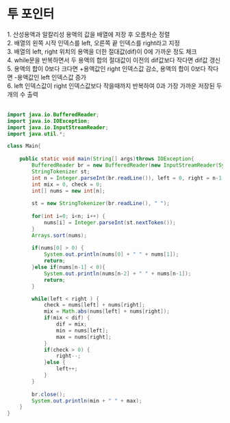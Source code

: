 <h1>투 포인터</h1>
1. 산성용액과 알칼리성 용액의 값을 배열에 저장 후 오름차순 정렬<br>
2. 배열의 왼쪽 시작 인덱스를 left, 오른쪽 끝 인덱스를 right라고 지정<br>
3. 배열의 left, right 위치의 용액을 더한 절대값(dif)이 0에 가까운 정도 체크<br>
4. while문을 반복하면서 두 용액의 합의 절대값이 이전의 dif값보다 작다면 dif값 갱신<br>
5. 용액의 합이 0보다 크다면 +용액값인 right 인덱스값 감소, 용액의 합이 0보다 작다면 -용액값인 left 인덱스값 증가<br>
6. left 인덱스값이 right 인덱스값보다 작을때까지 반복하여 0과 가장 가까운 저장된 두개의 수 출력<br><br>


```java
import java.io.BufferedReader;
import java.io.IOException;
import java.io.InputStreamReader;
import java.util.*;

class Main{
	
	public static void main(String[] args)throws IOException{
		BufferedReader br = new BufferedReader(new InputStreamReader(System.in));
		StringTokenizer st;
		int n = Integer.parseInt(br.readLine()), left = 0, right = n-1, min = 0, max = 0, dif = Integer.MAX_VALUE;
		int mix = 0, check = 0;
		int[] nums = new int[n];
		
		st = new StringTokenizer(br.readLine(), " ");
		
		for(int i=0; i<n; i++) {
			nums[i] = Integer.parseInt(st.nextToken());
		}
		Arrays.sort(nums);
		
		if(nums[0] > 0) {
			System.out.println(nums[0] + " " + nums[1]);
			return;
		}else if(nums[n-1] < 0){
			System.out.println(nums[n-2] + " " + nums[n-1]);
			return;
		}

		while(left < right ) {
			check = nums[left] + nums[right];
			mix = Math.abs(nums[left] + nums[right]);
			if(mix < dif) {
				dif = mix;
				min = nums[left];
				max = nums[right];
			}
			if(check > 0) {
				right--;
			}else {
				left++;
			}
		}
		
		br.close();
		System.out.println(min + " " + max);
	}
}
```
